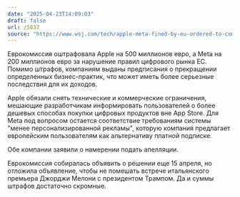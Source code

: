 ```yaml
---
date: "2025-04-23T14:09:03"
draft: false
url: /5837
source: "https://www.wsj.com/tech/apple-meta-fined-by-eu-ordered-to-comply-with-tech-competition-rules-9063b7e6?st=hbwZ53&reflink=desktopwebshare_permalink"
---
```


Еврокомиссия оштрафовала Apple на 500 миллионов евро, а Meta на 200 миллионов евро за нарушение правил цифрового рынка ЕС. Помимо штрафов, компаниям выданы предписания о прекращении определенных бизнес-практик, что может иметь более серьезные последствия для их доходов.

Apple обязали снять технические и коммерческие ограничения, мешающие разработчикам информировать пользователей о более дешевых способах покупки цифровых продуктов вне App Store. Для Meta под вопросом остается соответствие требованиям системы "менее персонализированной рекламы", которую компания предлагает европейским пользователям как альтернативу платной подписке.

Обе компании заявили о намерении подать апелляции. 

Еврокомиссия собиралась объявить о решении еще 15 апреля, но отложила объявление, чтобы не помешать встрече итальянского премьера Джорджи Мелони с президентом Трампом. Да и суммы штрафов достаточно скромные.
